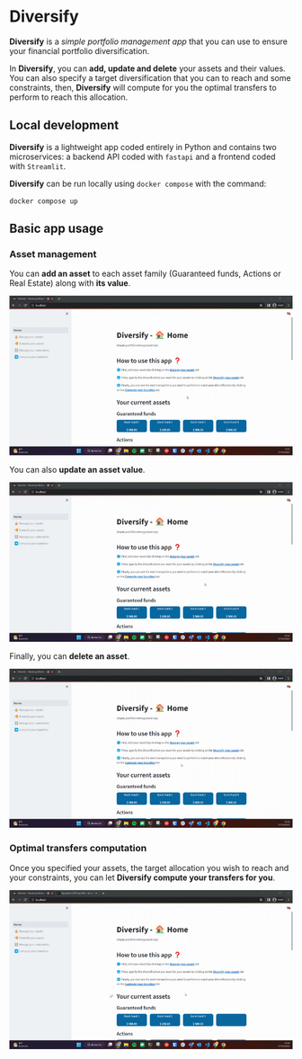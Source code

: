 # Diversify

**Diversify** is a *simple portfolio management app* that you can use to ensure your financial portfolio diversification.

In **Diversify**, you can **add, update and delete** your assets and their values. You can also specify a target diversification that you can to reach and some constraints, then, **Diversify** will compute for you the optimal transfers to perform to reach this allocation.

## Local development

**Diversify** is a lightweight app coded entirely in Python and contains two microservices: a backend API coded with `fastapi` and a frontend coded with `Streamlit`.

**Diversify** can be run locally using `docker compose` with the command:

```
docker compose up
```

## Basic app usage

### Asset management
You can **add an asset** to each asset family (Guaranteed funds, Actions or Real Estate) along with **its value**.

![](add_asset.gif)

You can also **update an asset value**.

![](update_asset.gif)

Finally, you can **delete an asset**.

![](delete_asset.gif)

### Optimal transfers computation

Once you specified your assets, the target allocation you wish to reach and your constraints, you can let **Diversify compute your transfers for you**.

![](compute_transfers.gif)
